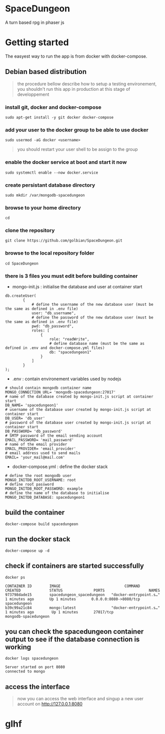 # SpaceDungeon
A turn based rpg in phaser js

# Getting started
The easyest way to run the app is from docker with docker-compose.

## Debian based distribution
> the procedure bellow describe how to setup a testing environement, you shouldn't run this app in production at this stage of developpement

### install git, docker and docker-compose
```sudo apt-get install -y git docker docker-compose```

### add your user to the docker group to be able to use docker
```sudo usermod -aG docker <username>```
> you should restart your user shell to be assign to the group

### enable the docker service at boot and start it now
```sudo systemctl enable --now docker.service```

### create persistant database directory
```sudo mkdir /var/mongodb-spacedungeon```

### browse to your home directory
```cd```

### clone the repository
```git clone https://github.com/golbian/SpaceDungeon.git```

### browse to the local repository folder
```cd SpaceDungeon```

### there is 3 files you must edit before building container

- mongo-init.js : initialise the database and user at container start
```
db.createUser(
        {
            # define the username of the new database user (must be the same as defined in .env file)
            user: "db_username",
            # define the password of the new database user (must be the same as defined in .env file)
            pwd: "db_password",
            roles: [
                {
                    role: "readWrite",
                    # define database name (must be the same as defined in .env and docker-compose.yml files)
                    db: "spacedungeon1"
                }
            ]
        }
);
```

- .env : contain environement variables used by nodejs
```
# should contain mongodb container name
MONGO_CONNECTION_URL= 'mongodb-spacedungeon:27017'
# name of the database created by mongo-init.js script at container start
DB_NAME= 'spacedungeon1'
# username of the database user created by mongo-init.js script at container start
DB_USER= 'db_user'
# password of the database user created by mongo-init.js script at container start
DB_PASSWORD= 'db_password'
# SMTP password of the email sending account
EMAIL_PASSWORD= 'mail_password'
# name of the email provider
EMAIL_PROVIDER= 'email_provider'
# email address used to send mails
EMAIL= 'your_mail@mail.com'
```
- docker-compose.yml : define the docker stack
```
# define the root mongodb user
MONGO_INITDB_ROOT_USERNAME: root
# define root password
MONGO_INITDB_ROOT_PASSWORD: example
# define the name of the database to initialise
MONGO_INITDB_DATABASE: spacedungeon1
```
## build the container
```docker-compose build spacedungeon```

## run the docker stack
```docker-compose up -d```

## check if containers are started successfully
```docker ps```
```
CONTAINER ID        IMAGE                             COMMAND                  CREATED             STATUS              PORTS                    NAMES
973798dade15        spacedungeon_spacedungeon   "docker-entrypoint.s…"   1 minutes ago       Up 1 minutes       0.0.0.0:8080->8080/tcp   spacedungeon
b39c99a21c84        mongo:latest                "docker-entrypoint.s…"   1 minutes ago        Up 1 minutes       27017/tcp                mongodb-spacedungeon
```

## you can check the spacedungeon container output to see if the database connection is working
```docker logs spacedungeon```
```
Server started on port 8080
connected to mongo
```

## access the interface
> now you can access the web interface and singup a new user account on http://127.0.0.1:8080

# glhf
